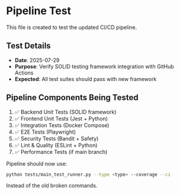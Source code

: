 # Pipeline Test

This file is created to test the updated CI/CD pipeline.

## Test Details
- **Date**: 2025-07-29
- **Purpose**: Verify SOLID testing framework integration with GitHub Actions
- **Expected**: All test suites should pass with new framework

## Pipeline Components Being Tested
1. ✅ Backend Unit Tests (SOLID framework)
2. ✅ Frontend Unit Tests (Jest + Python)  
3. ✅ Integration Tests (Docker Compose)
4. ✅ E2E Tests (Playwright)
5. ✅ Security Tests (Bandit + Safety)
6. ✅ Lint & Quality (ESLint + Python)
7. ✅ Performance Tests (if main branch)

Pipeline should now use:
```bash
python tests/main_test_runner.py --type <type> --coverage --ci
```

Instead of the old broken commands.